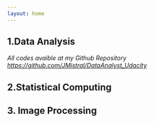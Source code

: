 ```yaml
---
layout: home
---
```


## 1.Data Analysis
*All codes avaible at my Github Repository https://github.com/JMistral/DataAnalyst_Udacity*
## 2.Statistical Computing
## 3. Image Processing
